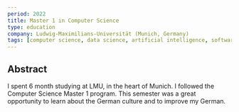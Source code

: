 ```yaml
---
period: 2022
title: Master 1 in Computer Science
type: education
company: Ludwig-Maximilians-Universität (Munich, Germany)
tags: [computer science, data science, artificial intelligence, software engineering]
---
```


## Abstract

I spent 6 month studying at LMU, in the heart of Munich. I followed the Computer Science Master 1 program. This semester was a great opportunity to learn about the German culture and to improve my German.